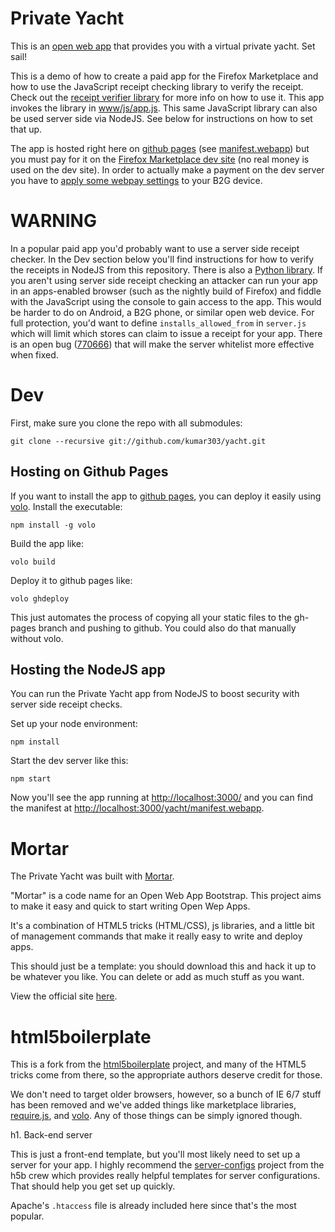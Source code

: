 # Private Yacht

This is an [open web app](https://developer.mozilla.org/en/Apps/)
that provides you with a virtual private yacht.
Set sail!

This is a demo of how to create a paid app for the Firefox Marketplace
and how to use the JavaScript receipt checking library to verify the receipt.
Check out the
[receipt verifier library](https://github.com/mozilla/receiptverifier)
for more info on how to use it. This app invokes the library in
[www/js/app.js](https://github.com/kumar303/yacht/blob/master/www/js/app.js).
This same JavaScript library can also be used server side via NodeJS. See below for
instructions on how to set that up.

The app is hosted right here on
[github pages](http://kumar303.github.com/yacht/)
(see [manifest.webapp](http://kumar303.github.com/yacht/manifest.webapp))
but you must pay for it on the
[Firefox Marketplace dev site](https://marketplace-dev.allizom.org/app/private-yacht/)
(no real money is used on the dev site).
In order to actually make a payment on the dev server you have to
[apply some webpay settings](https://github.com/mozilla/webpay#setting-up-desktop-b2g)
to your B2G device.

# WARNING

In a popular paid app you'd probably want to use a server side receipt checker.
In the Dev section below you'll find instructions for how to verify the receipts
in NodeJS from this repository.
There is also a
[Python library](http://receipts.readthedocs.org/en/latest/).
If you aren't using server side receipt checking
an attacker can run your app in an apps-enabled browser
(such as the nightly build of Firefox) and fiddle with the JavaScript
using the console to gain access to the app. This would be harder to do
on Android, a B2G phone, or similar open web device.
For full protection, you'd want to define `installs_allowed_from`
in `server.js` which will limit which stores can claim to issue a receipt for your
app.
There is an open bug ([770666](https://bugzilla.mozilla.org/show_bug.cgi?id=770666))
that will make the server whitelist more effective when fixed.

# Dev

First, make sure you clone the repo with all submodules:

`git clone --recursive git://github.com/kumar303/yacht.git`

## Hosting on Github Pages

If you want to install the app to [github pages](http://pages.github.com/),
you can deploy it easily using [volo](https://github.com/volojs/volo).
Install the executable:

`npm install -g volo`

Build the app like:

`volo build`

Deploy it to github pages like:

`volo ghdeploy`

This just automates the process of copying all your static files to the gh-pages
branch and pushing to github. You could also do that manually without volo.

## Hosting the NodeJS app

You can run the Private Yacht app from NodeJS to boost security with server side
receipt checks.

Set up your node environment:

`npm install`

Start the dev server like this:

`npm start`

Now you'll see the app running at [http://localhost:3000/](http://localhost:3000/)
and you can find the manifest at
[http://localhost:3000/yacht/manifest.webapp](http://localhost:3000/yacht/manifest.webapp).


# Mortar

The Private Yacht was built with [Mortar](http://jlongster.github.com/mortar).

"Mortar" is a code name for an Open Web App Bootstrap.
This project aims to make it easy and quick to start writing Open Wep Apps.

It's a combination of HTML5 tricks (HTML/CSS), js libraries, and
a little bit of management commands that make it really easy to write and deploy apps.

This should just be a template: you should download this and
hack it up to be whatever you like. You can delete or add as much stuff as you want.

View the official site [here](http://jlongster.github.com/mortar).

# html5boilerplate

This is a fork from the
[html5boilerplate](http://html5boilerplate.com/) project, and many of the HTML5
tricks come from there, so the appropriate authors deserve credit for those.

We don't need to target older browsers, however, so a bunch of IE 6/7
stuff has been removed and we've added things like marketplace libraries,
[require.js](http://requirejs.org/), and [volo](https://github.com/volojs/volo).
Any of those things can be simply ignored though.

h1. Back-end server

This is just a front-end template, but you'll most likely need to set up a
server for your app. I highly recommend the
[server-configs](https://github.com/h5bp/server-configs) project from the
h5b crew which provides really helpful templates for server configurations.
That should help you get set up quickly.

Apache's `.htaccess` file is already included here since that's the most popular.
